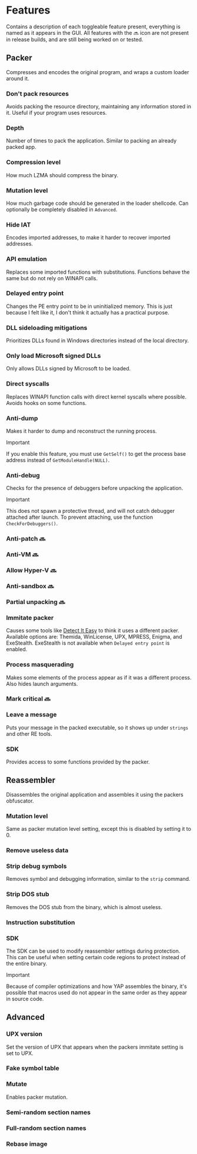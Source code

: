 # Features

Contains a description of each toggleable feature present, everything is named as it appears in the GUI. All features with the :soon: icon are not present in release builds, and are still being worked on or tested.


## Packer

Compresses and encodes the original program, and wraps a custom loader around it.

### Don't pack resources

Avoids packing the resource directory, maintaining any information stored in it. Useful if your program uses resources.

### Depth

Number of times to pack the application. Similar to packing an already packed app.

### Compression level

How much LZMA should compress the binary.

### Mutation level

How much garbage code should be generated in the loader shellcode. Can optionally be completely disabled in `Advanced`.

### Hide IAT

Encodes imported addresses, to make it harder to recover imported addresses.

### API emulation

Replaces some imported functions with substitutions. Functions behave the same but do not rely on WINAPI calls.

### Delayed entry point

Changes the PE entry point to be in uninitialized memory. This is just because I felt like it, I don't think it actually has a practical purpose.

### DLL sideloading mitigations

Prioritizes DLLs found in Windows directories instead of the local directory.

### Only load Microsoft signed DLLs

Only allows DLLs signed by Microsoft to be loaded.

### Direct syscalls

Replaces WINAPI function calls with direct kernel syscalls where possible. Avoids hooks on some functions.

### Anti-dump

Makes it harder to dump and reconstruct the running process.

> [!IMPORTANT]
> If you enable this feature, you must use `GetSelf()` to get the process base address instead of `GetModuleHandle(NULL)`.

### Anti-debug

Checks for the presence of debuggers before unpacking the application.

> [!IMPORTANT]
> This does not spawn a protective thread, and will not catch debugger attached after launch. To prevent attaching, use the function `CheckForDebuggers()`.

### Anti-patch :soon:

### Anti-VM :soon:

### Allow Hyper-V :soon:

### Anti-sandbox :soon:

### Partial unpacking :soon:

### Immitate packer

Causes some tools like [Detect It Easy]() to think it uses a different packer. Available options are: Themida, WinLicense, UPX, MPRESS, Enigma, and ExeStealth. ExeStealth is not available when `Delayed entry point` is enabled.

### Process masquerading

Makes some elements of the process appear as if it was a different process. Also hides launch arguments.

### Mark critical :soon:

### Leave a message

Puts your message in the packed executable, so it shows up under `strings` and other RE tools.

### SDK

Provides access to some functions provided by the packer.


## Reassembler

Disassembles the original application and assembles it using the packers obfuscator.

### Mutation level

Same as packer mutation level setting, except this is disabled by setting it to 0.

### Remove useless data

### Strip debug symbols

Removes symbol and debugging information, similar to the `strip` command.

### Strip DOS stub

Removes the DOS stub from the binary, which is almost useless.

### Instruction substitution

### SDK

The SDK can be used to modify reassembler settings during protection. This can be useful when setting certain code regions to protect instead of the entire binary.

> [!IMPORTANT]
> Because of compiler optimizations and how YAP assembles the binary, it's possible that macros used do not appear in the same order as they appear in source code.


## Advanced

### UPX version

Set the version of UPX that appears when the packers immitate setting is set to UPX.

### Fake symbol table

### Mutate

Enables packer mutation.

### Semi-random section names

### Full-random section names

### Rebase image